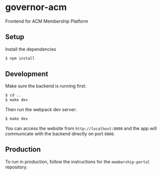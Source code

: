 # governor-acm
Frontend for ACM Membership Platform

## Setup
Install the dependencies
```bash
$ npm install
```

## Development
Make sure the backend is running first:

```bash
$ cd ..
$ make dev
```

Then run the webpack dev server:

```bash
$ make dev
```

You can access the website from `http://localhost:8000` and the app will communicate with the backend directly on port `8080`.

## Production
To run in production, follow the instructions for the `membership-portal` repository.